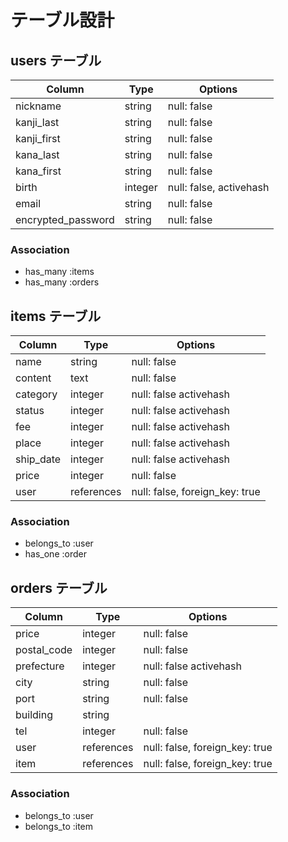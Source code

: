 # テーブル設計

## users テーブル

| Column             | Type   | Options                      |
| ------------------ | ------ | -----------                  |
| nickname           | string | null: false                  |
| kanji_last         | string | null: false                  |
| kanji_first        | string | null: false                  |
| kana_last          | string | null: false                  |
| kana_first         | string | null: false                  |
| birth              | integer| null: false,  activehash     |
| email              | string | null: false                  |
| encrypted_password | string | null: false                  |


### Association

- has_many :items
- has_many :orders

## items テーブル
  
| Column             | Type       | Options                          |
| ------             | ------     | -----------                      |
| name               | string     | null: false                      |
| content            | text       | null: false                      |
| category           | integer    | null: false  activehash          |
| status             | integer    | null: false  activehash          |
| fee                | integer    | null: false  activehash          |
| place              | integer    | null: false  activehash          |
| ship_date          | integer    | null: false  activehash          |
| price              | integer    | null: false                      |
| user               | references | null: false, foreign_key: true   |                   
  
### Association

- belongs_to :user
- has_one :order

## orders テーブル

| Column       | Type       | Options                                |
| -------      | ---------- | ------------------------------         |
| price        | integer    | null: false                            |
| postal_code  | integer    | null: false                            |
| prefecture   | integer    | null: false  activehash                |
| city         | string     | null: false                            |
| port         | string     | null: false                            |
| building     | string     |                                        |
| tel          | integer    | null: false                            |
| user         | references | null: false, foreign_key: true         |
| item         | references | null: false, foreign_key: true         |

### Association

- belongs_to :user
- belongs_to :item